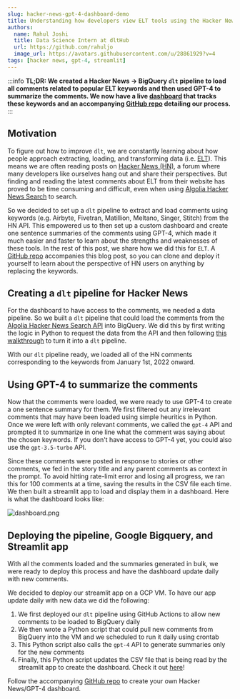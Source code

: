 ```yaml
---
slug: hacker-news-gpt-4-dashboard-demo
title: Understanding how developers view ELT tools using the Hacker News API and GPT-4
authors:
  name: Rahul Joshi
  title: Data Science Intern at dltHub
  url: https://github.com/rahuljo
  image_url: https://avatars.githubusercontent.com/u/28861929?v=4
tags: [hacker news, gpt-4, streamlit]
---
```

:::info
**TL;DR: We created a Hacker News -> BigQuery `dlt` pipeline to load all comments related to popular ELT keywords and then used GPT-4 to summarize the comments. We now have a live [dashboard](http://34.28.70.28:8502/) that tracks these keywords and an accompanying [GitHub repo](https://github.com/dlt-hub/hacker-news-gpt-4-dashboard-demo) detailing our process.**
:::
## Motivation

To figure out how to improve `dlt`, we are constantly learning about how people approach extracting, loading, and transforming data (i.e. [ELT](https://docs.getdbt.com/terms/elt)). This means we are often reading posts on [Hacker News (HN)](https://news.ycombinator.com/), a forum where many developers like ourselves hang out and share their perspectives. But finding and reading the latest comments about ELT from their website has proved to be time consuming and difficult, even when using [Algolia Hacker News Search](https://hn.algolia.com/) to search.

So we decided to set up a `dlt` pipeline to extract and load comments using keywords (e.g. Airbyte, Fivetran, Matillion, Meltano, Singer, Stitch) from the HN API. This empowered us to then set up a custom dashboard and create one sentence summaries of the comments using GPT-4, which made it much easier and faster to learn about the strengths and weaknesses of these tools. In the rest of this post, we share how we did this for `ELT`. A [GitHub repo](https://github.com/dlt-hub/hacker-news-gpt-4-dashboard-demo) accompanies this blog post, so you can clone and deploy it yourself to learn about the perspective of HN users on anything by replacing the keywords.

## Creating a `dlt` pipeline for Hacker News

For the dashboard to have access to the comments, we needed a data pipeline. So we built a `dlt` pipeline that could load the comments from the [Algolia Hacker News Search API](https://hn.algolia.com/api) into BigQuery. We did this by first writing the logic in Python to request the data from the API and then following [this walkthrough](https://dlthub.com/docs/walkthroughs/create-a-pipeline) to turn it into a `dlt` pipeline.

With our `dlt` pipeline ready, we loaded all of the HN comments corresponding to the keywords from January 1st, 2022 onward.

## Using GPT-4 to summarize the comments

Now that the comments were loaded, we were ready to use GPT-4 to create a one sentence summary for them. We first filtered out any irrelevant comments that may have been loaded using simple heuritics in Python. Once we were left with only relevant comments, we called the `gpt-4` API and prompted it to summarize in one line what the comment was saying about the chosen keywords. If you don't have access to GPT-4 yet, you could also use the `gpt-3.5-turbo` API. 

Since these comments were posted in response to stories or other comments, we fed in the story title and any parent comments as context in the prompt. To avoid hitting rate-limit error and losing all progress, we ran this for 100 comments at a time, saving the results in the CSV file each time. We then built a streamlit app to load and display them in a dashboard. Here is what the dashboard looks like:

![dashboard.png](https://storage.googleapis.com/dlt-blog-images/hn_gpt_dashboard.png)

## Deploying the pipeline, Google Bigquery, and Streamlit app

With all the comments loaded and the summaries generated in bulk, we were ready to deploy this process and have the dashboard update daily with new comments.

We decided to deploy our streamlit app on a GCP VM. To have our app update daily with new data we did the following:
1. We first deployed our `dlt` pipeline using GitHub Actions to allow new comments to be loaded to BigQuery daily
2. We then wrote a Python script that could pull new comments from BigQuery into the VM and we scheduled to run it daily using crontab
3. This Python script also calls the `gpt-4` API to generate summaries only for the new comments
4. Finally, this Python script updates the CSV file that is being read by the streamlit app to create the dashboard. Check it out [here](http://34.28.70.28:8502/)! 
  
Follow the accompanying [GitHub repo](https://github.com/dlt-hub/hacker-news-gpt-4-dashboard-demo) to create your own Hacker News/GPT-4 dashboard.  
